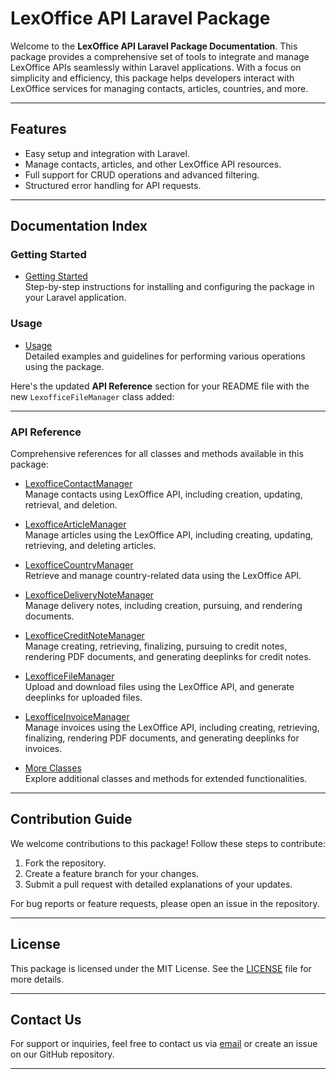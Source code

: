 # LexOffice API Laravel Package

Welcome to the **LexOffice API Laravel Package Documentation**. This package provides a comprehensive set of tools to integrate and manage LexOffice APIs seamlessly within Laravel applications. With a focus on simplicity and efficiency, this package helps developers interact with LexOffice services for managing contacts, articles, countries, and more.

---

## Features

- Easy setup and integration with Laravel.
- Manage contacts, articles, and other LexOffice API resources.
- Full support for CRUD operations and advanced filtering.
- Structured error handling for API requests.

---

## Documentation Index

### Getting Started

- [Getting Started](docs/getting-started.md)  
  Step-by-step instructions for installing and configuring the package in your Laravel application.

### Usage

- [Usage](docs/usage.md)  
  Detailed examples and guidelines for performing various operations using the package.

Here's the updated **API Reference** section for your README file with the new `LexofficeFileManager` class added:

---

### API Reference

Comprehensive references for all classes and methods available in this package:

- [LexofficeContactManager](docs/api-reference/LexofficeContactManager.md)  
  Manage contacts using LexOffice API, including creation, updating, retrieval, and deletion.

- [LexofficeArticleManager](docs/api-reference/LexofficeArticleManager.md)  
  Manage articles using the LexOffice API, including creating, updating, retrieving, and deleting articles.

- [LexofficeCountryManager](docs/api-reference/LexofficeCountryManager.md)  
  Retrieve and manage country-related data using the LexOffice API.

- [LexofficeDeliveryNoteManager](docs/api-reference/LexofficeDeliveryNoteManager.md)  
  Manage delivery notes, including creation, pursuing, and rendering documents.

- [LexofficeCreditNoteManager](docs/api-reference/LexofficeCreditNotesManager.md)  
  Manage creating, retrieving, finalizing, pursuing to credit notes, rendering PDF documents, and generating deeplinks for credit notes.

- [LexofficeFileManager](docs/api-reference/LexofficeFileManager.md)  
  Upload and download files using the LexOffice API, and generate deeplinks for uploaded files.

- [LexofficeInvoiceManager](docs/api-reference/LexofficeInvoiceManager.md)  
  Manage invoices using the LexOffice API, including creating, retrieving, finalizing, rendering PDF documents, and generating deeplinks for invoices.

- [More Classes](docs/api-reference)  
  Explore additional classes and methods for extended functionalities.

---


## Contribution Guide

We welcome contributions to this package! Follow these steps to contribute:

1. Fork the repository.
2. Create a feature branch for your changes.
3. Submit a pull request with detailed explanations of your updates.

For bug reports or feature requests, please open an issue in the repository.

---

## License

This package is licensed under the MIT License. See the [LICENSE](LICENSE.md) file for more details.

---

## Contact Us

For support or inquiries, feel free to contact us via [email](mailto:team@codersgarden.de) or create an issue on our GitHub repository.

---
